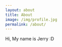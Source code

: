 ```yaml
---
layout: about
title: About
image: /img/profile.jpg
permalink: /about/
---
```


Hi, My name is Jerry :D 